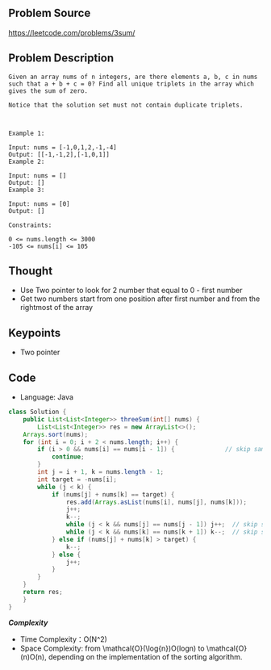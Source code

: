 ## Problem Source
https://leetcode.com/problems/3sum/

## Problem Description
```
Given an array nums of n integers, are there elements a, b, c in nums such that a + b + c = 0? Find all unique triplets in the array which gives the sum of zero.

Notice that the solution set must not contain duplicate triplets.

 

Example 1:

Input: nums = [-1,0,1,2,-1,-4]
Output: [[-1,-1,2],[-1,0,1]]
Example 2:

Input: nums = []
Output: []
Example 3:

Input: nums = [0]
Output: []

Constraints:

0 <= nums.length <= 3000
-105 <= nums[i] <= 105
```

## Thought
- Use Two pointer to look for 2 number that equal to 0 - first number
- Get two numbers start from one position after first number and from the rightmost of the array

## Keypoints
- Two pointer


## Code
* Language: Java

```Java
class Solution {
    public List<List<Integer>> threeSum(int[] nums) {
        List<List<Integer>> res = new ArrayList<>();
    Arrays.sort(nums);
    for (int i = 0; i + 2 < nums.length; i++) {
        if (i > 0 && nums[i] == nums[i - 1]) {              // skip same result
            continue;
        }
        int j = i + 1, k = nums.length - 1;  
        int target = -nums[i];
        while (j < k) {
            if (nums[j] + nums[k] == target) {
                res.add(Arrays.asList(nums[i], nums[j], nums[k]));
                j++;
                k--;
                while (j < k && nums[j] == nums[j - 1]) j++;  // skip same result
                while (j < k && nums[k] == nums[k + 1]) k--;  // skip same result
            } else if (nums[j] + nums[k] > target) {
                k--;
            } else {
                j++;
            }
        }
    }
    return res;
    }
}
```

***Complexity***

- Time Complexity：O(N^2)
- Space Complexity: from \mathcal{O}(\log{n})O(logn) to \mathcal{O}(n)O(n), depending on the implementation of the sorting algorithm.
